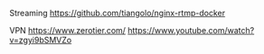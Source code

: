 <!--  
# Ricardo Monla (https://github.com/rmonla)
# SeguirEstudiando - v250118-0040
-->

Streaming
    https://github.com/tiangolo/nginx-rtmp-docker

VPN
    https://www.zerotier.com/
    https://www.youtube.com/watch?v=zgyi9bSMVZo
